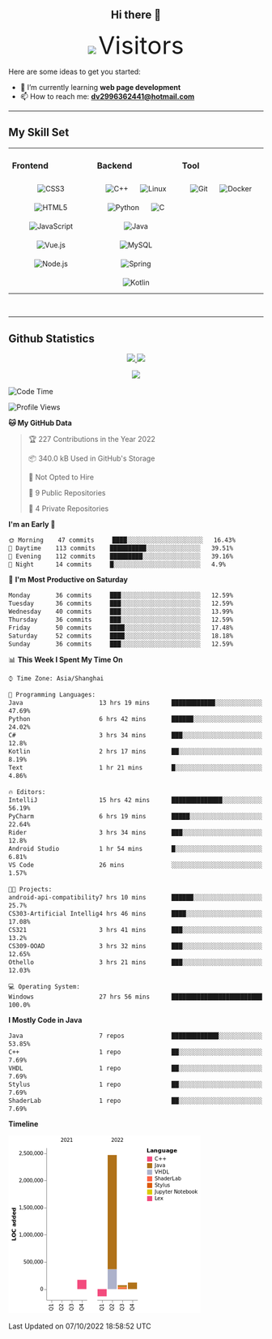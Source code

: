 <div align="center">
	<h2>Hi there 👋</h2>
	<img width=40% src="https://profile-counter.glitch.me/ZephyrusZhang/count.svg"/>
    <font size=9>Visitors</font>
</div>

Here are some ideas to get you started:

- 🌱 I’m currently learning **web page development**
- 📫 How to reach me: **dv2996362441@hotmail.com**

---

## My Skill Set  
<table><tr><td valign="top" width="33%">



### Frontend  
<div align="center">  
<img style="margin: 10px" src="https://profilinator.rishav.dev/skills-assets/css3-original-wordmark.svg" alt="CSS3" height="50" />  
<img style="margin: 10px" src="https://profilinator.rishav.dev/skills-assets/html5-original-wordmark.svg" alt="HTML5" height="50" />  
<img style="margin: 10px" src="https://profilinator.rishav.dev/skills-assets/javascript-original.svg" alt="JavaScript" height="50" />  
<img style="margin: 10px" src="https://profilinator.rishav.dev/skills-assets/vuejs-original-wordmark.svg" alt="Vue.js" height="50" />  
<img style="margin: 10px" src="https://profilinator.rishav.dev/skills-assets/nodejs-original-wordmark.svg" alt="Node.js" height="50" />  
</div>

</td><td valign="top" width="33%">



### Backend  
<div align="center">  
<img style="margin: 10px" src="https://profilinator.rishav.dev/skills-assets/cplusplus-original.svg" alt="C++" height="50" />  
<img style="margin: 10px" src="https://profilinator.rishav.dev/skills-assets/linux-original.svg" alt="Linux" height="50" />  
<img style="margin: 10px" src="https://profilinator.rishav.dev/skills-assets/python-original.svg" alt="Python" height="50" />  
<img style="margin: 10px" src="https://profilinator.rishav.dev/skills-assets/c-original.svg" alt="C" height="50" />  
<img style="margin: 10px" src="https://profilinator.rishav.dev/skills-assets/java-original-wordmark.svg" alt="Java" height="50" />  
<img style="margin: 10px" src="https://profilinator.rishav.dev/skills-assets/mysql-original-wordmark.svg" alt="MySQL" height="50" />  
<img style="margin: 10px" src="https://profilinator.rishav.dev/skills-assets/springio-icon.svg" alt="Spring" height="50" />  
<img style="margin: 10px" src="https://profilinator.rishav.dev/skills-assets/kotlinlang-icon.svg" alt="Kotlin" height="50" />  
</div>

</td><td valign="top" width="33%">



### Tool

<div align="center">  
<img style="margin: 10px" src="https://profilinator.rishav.dev/skills-assets/git-scm-icon.svg" alt="Git" height="50" />  
<img style="margin: 10px" src="https://profilinator.rishav.dev/skills-assets/docker-original-wordmark.svg" alt="Docker" height="50" />  
</div>

</td></tr></table>  

<br/>

---

## Github Statistics

<p align="center">
  <a href="https://github.com/ZephyrusZhang">
  <img width="52.5%" src="https://github-readme-stats.vercel.app/api?username=ZephyrusZhang&show_icons=true&bg_color=0,ea6161,ffc64d,fffc4d,52fa5a&theme=graywhite&hide_border=true" />
    <img width="44.5%" src="https://github-readme-stats.vercel.app/api/top-langs?username=ZephyrusZhang&show_icons=true&locale=en&layout=compact&bg_color=0,52fa5a,4dfcff,c64dff&theme=graywhite" />
  </a>
</p>
<p align="center">
  <a href="https://github.com/ZephyrusZhang">
  <img src="https://activity-graph.herokuapp.com/graph?username=ZephyrusZhang&theme=redical"/>
  </a>
</p>


<!--START_SECTION:waka-->
![Code Time](http://img.shields.io/badge/Code%20Time-82%20hrs%201%20min-blue)

![Profile Views](http://img.shields.io/badge/Profile%20Views-13-blue)

**🐱 My GitHub Data** 

> 🏆 227 Contributions in the Year 2022
 > 
> 📦 340.0 kB Used in GitHub's Storage 
 > 
> 🚫 Not Opted to Hire
 > 
> 📜 9 Public Repositories 
 > 
> 🔑 4 Private Repositories  
 > 
**I'm an Early 🐤** 

```text
🌞 Morning    47 commits     ████░░░░░░░░░░░░░░░░░░░░░   16.43% 
🌆 Daytime    113 commits    ██████████░░░░░░░░░░░░░░░   39.51% 
🌃 Evening    112 commits    █████████░░░░░░░░░░░░░░░░   39.16% 
🌙 Night      14 commits     █░░░░░░░░░░░░░░░░░░░░░░░░   4.9%

```
📅 **I'm Most Productive on Saturday** 

```text
Monday       36 commits     ███░░░░░░░░░░░░░░░░░░░░░░   12.59% 
Tuesday      36 commits     ███░░░░░░░░░░░░░░░░░░░░░░   12.59% 
Wednesday    40 commits     ███░░░░░░░░░░░░░░░░░░░░░░   13.99% 
Thursday     36 commits     ███░░░░░░░░░░░░░░░░░░░░░░   12.59% 
Friday       50 commits     ████░░░░░░░░░░░░░░░░░░░░░   17.48% 
Saturday     52 commits     ████░░░░░░░░░░░░░░░░░░░░░   18.18% 
Sunday       36 commits     ███░░░░░░░░░░░░░░░░░░░░░░   12.59%

```


📊 **This Week I Spent My Time On** 

```text
⌚︎ Time Zone: Asia/Shanghai

💬 Programming Languages: 
Java                     13 hrs 19 mins      ████████████░░░░░░░░░░░░░   47.69% 
Python                   6 hrs 42 mins       ██████░░░░░░░░░░░░░░░░░░░   24.02% 
C#                       3 hrs 34 mins       ███░░░░░░░░░░░░░░░░░░░░░░   12.8% 
Kotlin                   2 hrs 17 mins       ██░░░░░░░░░░░░░░░░░░░░░░░   8.19% 
Text                     1 hr 21 mins        █░░░░░░░░░░░░░░░░░░░░░░░░   4.86%

🔥 Editors: 
IntelliJ                 15 hrs 42 mins      ██████████████░░░░░░░░░░░   56.19% 
PyCharm                  6 hrs 19 mins       █████░░░░░░░░░░░░░░░░░░░░   22.64% 
Rider                    3 hrs 34 mins       ███░░░░░░░░░░░░░░░░░░░░░░   12.8% 
Android Studio           1 hr 54 mins        █░░░░░░░░░░░░░░░░░░░░░░░░   6.81% 
VS Code                  26 mins             ░░░░░░░░░░░░░░░░░░░░░░░░░   1.57%

🐱‍💻 Projects: 
android-api-compatibility7 hrs 10 mins       ██████░░░░░░░░░░░░░░░░░░░   25.7% 
CS303-Artificial Intellig4 hrs 46 mins       ████░░░░░░░░░░░░░░░░░░░░░   17.08% 
CS321                    3 hrs 41 mins       ███░░░░░░░░░░░░░░░░░░░░░░   13.2% 
CS309-OOAD               3 hrs 32 mins       ███░░░░░░░░░░░░░░░░░░░░░░   12.65% 
Othello                  3 hrs 21 mins       ███░░░░░░░░░░░░░░░░░░░░░░   12.03%

💻 Operating System: 
Windows                  27 hrs 56 mins      █████████████████████████   100.0%

```

**I Mostly Code in Java** 

```text
Java                     7 repos             █████████████░░░░░░░░░░░░   53.85% 
C++                      1 repo              ██░░░░░░░░░░░░░░░░░░░░░░░   7.69% 
VHDL                     1 repo              ██░░░░░░░░░░░░░░░░░░░░░░░   7.69% 
Stylus                   1 repo              ██░░░░░░░░░░░░░░░░░░░░░░░   7.69% 
ShaderLab                1 repo              ██░░░░░░░░░░░░░░░░░░░░░░░   7.69%

```


**Timeline**

![Chart not found](https://raw.githubusercontent.com/ZephyrusZhang/ZephyrusZhang/main/charts/bar_graph.png) 


 Last Updated on 07/10/2022 18:58:52 UTC
<!--END_SECTION:waka-->
